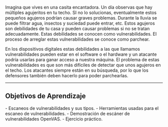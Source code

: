 Imagina que vives en una casita encantadora. Un día observas que hay múltiples agujeritos en tu techo. SI no lo solucionas, eventualmente estos pequeños agujeros podrían causar graves problemas. Durante la lluvia se puede filtrar agua, insectos y suciedad puede entrar, etc. Estos agujeros son debilidades de tu casa y pueden causar problemas si no se tratan adecuadamente. Estas debilidades se conocen como vulnerabilidades. El proceso de arreglar estas vulnerabilidades se conoce como parchear.

En los dispositivos digitales estas debilidades a las que llamamos vulnerabilidades pueden estar en el software o el hardware y un atacante podría usarlas para ganar acceso a nuestra máquina. El problema de estas vulnerabilidades es que son más difíciles de detectar que unos agujeros en el techo. Los atacantes siempre están en su búsqueda, por lo que los defensores también deben hacerlo para poder parchearlas.

------------------------------
<h2>Objetivos de Aprendizaje</h2>
- Escaneos de vulnerabilidades y sus tipos.
- Herramientas usadas para el escaneo de vulnerabilidades.
- Demostración de escáner de vulnerabilidades OpenVAS.
- Ejercicio práctico.

